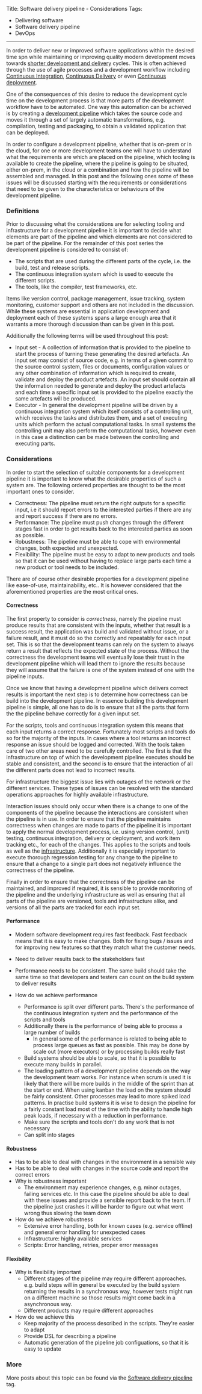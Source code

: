 Title: Software delivery pipeline - Considerations
Tags:
  - Delivering software
  - Software delivery pipeline
  - DevOps
---

In order to deliver new or improved software applications within the desired
time spn while maintaining or improving quality modern development moves towards
[shorter development and delivery](https://techbeacon.com/doing-continuous-delivery-focus-first-reducing-release-cycle-times)
cycles. This is often achieved through the use of agile processes and a development
workflow including [Continuous Integration](https://en.wikipedia.org/wiki/Continuous_integration),
[Continuous Delivery](https://en.wikipedia.org/wiki/Continuous_delivery)
or even [Continuous deployment](https://www.agilealliance.org/glossary/continuous-deployment).

One of the consequences of this desire to reduce the development cycle time on the
development process is that more parts of the development workflow
have to be automated. One way this automation can be achieved is by creating a
[development pipeline](http://www.informit.com/articles/article.aspx?p=1621865&seqNum=2) which
takes the source code and moves it through a set of largely automatic transformations, e.g. compilation,
testing and packaging, to obtain a validated application that can be deployed.

In order to configure a development pipeline, whether that is on-prem or in the cloud, for
one or more development teams one will have to understand what the requirements are which
are placed on the pipeline, which tooling is available to create the pipeline, where
the pipeline is going to be situated, either on-prem, in the cloud or a combination and
how the pipeline will be assembled and managed. In this post and the following ones some of
these issues will be discussed starting with the requirements or considerations that need
to be given to the characteristics or behaviours of the development pipeline.

### Definitions

Prior to discussing what the considerations are for selecting tooling and infrastructure
for a development pipeline it is important to decide what elements are part of the pipeline
and which elements are not considered to be part of the pipeline. For the remainder of this
post series the development pipeline is considered to consist of:

- The scripts that are used during the different parts of the cycle, i.e. the build, test
  and release scripts.
- The continuous integration system which is used to execute the different scripts.
- The tools, like the compiler, test frameworks, etc.

Items like version control, package management, issue tracking, system monitoring,
customer support and others are not included in the discussion. While these systems
are essential in application development and deployment each of these systems spans
a large enough area that it warrants a more thorough discussion than can be given in
this post.

Additionally the following terms will be used throughout this post:

- Input set - A collection of information that is provided to the pipeline to start
  the process of turning these generating the desired artefacts. An input set may consist
  of source code, e.g. in terms of a given commit to the source control system, files or
  documents, configuration values or any other combination of information which is required
  to create, validate and deploy the product artefacts.
  An input set should contain all the information needed to generate and deploy the product
  artefacts and each time a specific input set is provided to the pipeline exactly the
  same artefacts will be produced.
- Executor - In general the development pipeline will be driven by a continuous integration
  system which itself consists of a controlling unit, which receives the tasks and distributes them,
  and a set of executing units which perform the actual computational tasks. In small systems
  the controlling unit may also perform the computational tasks, however even in this case
  a distinction can be made between the controlling and executing parts.

### Considerations

In order to start the selection of suitable components for a development pipeline
it is important to know what the desirable properties of such a system are. The following
ordered properties are thought to be the most important ones to consider.

- Correctness: The pipeline must return the right outputs for a specific input, i.e it
  should report errors to the interested parties if there are any and report success
  if there are no errors.
- Performance: The pipeline must push changes through the different stages fast
  in order to get results back to the interested parties as soon as possible.
- Robustness: The pipeline must be able to cope with environmental changes, both expected
  and unexpected.
- Flexibility: The pipeline must be easy to adapt to new products and tools so that it can
  be used without having to replace large parts each time a new product or tool needs to
  be included.

There are of course other desirable properties for a development pipeline like ease-of-use,
maintainability, etc.. It is however considered that the aforementioned properties are the
most critical ones.

#### Correctness

The first property to consider is *correctness*, namely the pipeline must produce results
that are consistent with the inputs, whether that result is a success result, the application was
build and validated without issue, or a failure result, and it must do so the correctly and
repeatably for each input set. This is so that the development
teams can rely on the system to always return a result that reflects the expected state of the
process. Without the correctness the development teams will eventually lose their trust in the
development pipeline which will lead them to ignore the results because they will assume that the
failure is one of the system instead of one with the pipeline inputs.

Once we know that having a development pipeline which delivers correct results is important the
next step is to determine how correctness can be build into the development pipeline. In essence
building this development pipeline is simple, all one
has to do is to ensure that all the parts that form the the pipeline behave correctly for a
given input set.

For the scripts, tools and continuous integration system this means that each input returns a
correct response. Fortunately most scripts and tools do so for the majority of the inputs.
In cases where a tool returns an incorrect response an issue should be logged and corrected.
With the tools taken care of two other areas need to be carefully controlled. The first is
that the infrastructure on top of which the development pipeline executes should be stable
and consistent, and the second is to ensure that the interaction of all the different parts
does not lead to incorrect results.

For infrastructure the biggest issue lies with outages of the network or the different
services. These types of issues can be resolved with the standard operations approaches
for highly available infrastructure.

Interaction issues should only occur when there is a change to one of the components of
the pipeline because the interactions are consistent when the pipeline is in use.
In order to ensure that the pipeline maintains correctness when changes are made to parts of the
pipeline it is important to apply the normal development process, i.e. using version control,
(unit) testing, continuous integration, delivery or deployment, and work item tracking etc.,
for each of the changes. This applies to the scripts and tools as well as the
[infrastructure](https://en.wikipedia.org/wiki/Infrastructure_as_Code). Additionally it
is especially important to execute thorough regression testing for any change to the
pipeline to ensure that a change to a single part does not negatively influence the
correctness of the pipeline.

Finally in order to ensure that the correctness of the pipeline can be maintained, and improved
if required, it is sensible to provide monitoring of the pipeline and the underlying infrastructure
as well as ensuring that all parts of the pipeline are versioned, tools and infrastructure alike,
and versions of all the parts are tracked for each input set.

#### Performance

- Modern software development requires fast feedback. Fast feedback means that it is
  easy to make changes. Both for fixing bugs / issues and for improving new features so
  that they match what the customer needs.
- Need to deliver results back to the stakeholders fast
- Performance needs to be consistent. The same build should take the same time so that
  developers and testers can count on the build system to deliver results

- How do we achieve performance
  - Performance is split over different parts. There's the performance of the continuous
    integration system and the performance of the scripts and tools
  - Additionally there is the performance of being able to process a large number of builds
    - In general some of the performance is related to being able to process large queues as
      fast as possible. This may be done by scale out (more executors) or by processing
      builds really fast
  - Build systems should be able to scale, so that it is possible to execute many builds
    in parallel.
  - The loading pattern of a development pipeline depends on the way the development team
    works. For instance when scrum is used it is likely that there will be more builds in the
    middle of the sprint than at the start or end. When using kanban the load on the system should
    be fairly consistent. Other processes may lead to more spiked load patterns.
    In practise build systems it is wise to design the pipeline for a fairly constant load most
    of the time with the ability to handle high peak loads, if necessary with a reduction in
    performance.
  - Make sure the scripts and tools don't do any work that is not necessary
  - Can split into stages

#### Robustness

- Has to be able to deal with changes in the environment in a sensible way
- Has to be able to deal with changes in the source code and report the correct
  errors
- Why is robustness important
    - The environment may experience changes, e.g. minor outages, failing services etc. In this
      case the pipeline should be able to deal with these issues and provide a sensible report
      back to the team. If the pipeline just crashes it will be harder to figure out what went wrong
      thus slowing the team down
- How do we achieve robustness
  - Extensive error handling, both for known cases (e.g. service offline) and general error handling
    for unexpected cases
  - Infrastructure: highly available services
  - Scripts: Error handling, retries, proper error messages

#### Flexibility

- Why is flexibility important
    - Different stages of the pipeline may require different approaches. e.g. build steps
      will in general be executed by the build system returning the results in a synchronous
      way, however tests might run on a different machine so those results might come back
      in a asynchronous way.
    - Different products may require different approaches
- How do we achieve this
    - Keep majority of the process described in the scripts. They're easier to adapt
    - Provide DSL for describing a pipeline
    - Automatic generation of the pipeline job configuations, so that it is easy to update

### More

More posts about this topic can be found via the
[Software delivery pipeline](/tags/software-delivery-pipeline.html) tag.